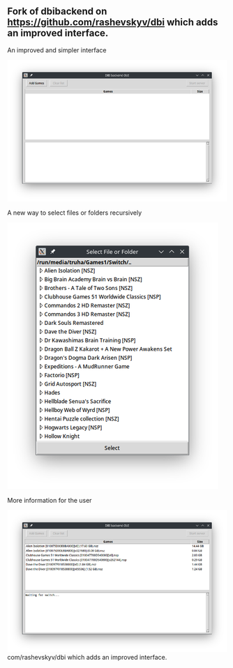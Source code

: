 ## Fork of dbibackend on https://github.com/rashevskyv/dbi which adds an improved interface.

An improved and simpler interface

![capture1](https://github.com/TRuHa83/DbiBackendGui/blob/main/images/capture1.png)

A new way to select files or folders recursively

![capture2](https://github.com/TRuHa83/DbiBackendGui/blob/main/images/capture2.png)

More information for the user

![capture3](https://github.com/TRuHa83/DbiBackendGui/blob/main/images/capture3.png)
com/rashevskyv/dbi which adds an improved interface.